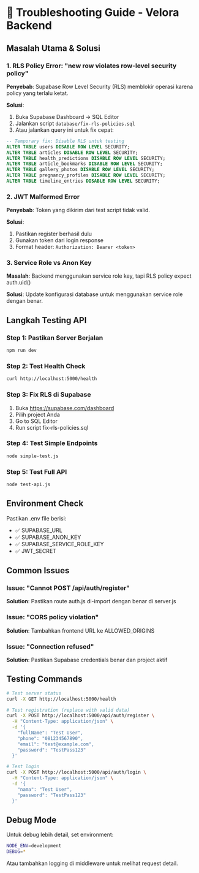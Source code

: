 # 🔧 Troubleshooting Guide - Velora Backend

## Masalah Utama & Solusi

### 1. RLS Policy Error: "new row violates row-level security policy"

**Penyebab**: Supabase Row Level Security (RLS) memblokir operasi karena policy yang terlalu ketat.

**Solusi**:

1. Buka Supabase Dashboard → SQL Editor
2. Jalankan script `database/fix-rls-policies.sql`
3. Atau jalankan query ini untuk fix cepat:

```sql
-- Temporary fix: Disable RLS untuk testing
ALTER TABLE users DISABLE ROW LEVEL SECURITY;
ALTER TABLE articles DISABLE ROW LEVEL SECURITY;
ALTER TABLE health_predictions DISABLE ROW LEVEL SECURITY;
ALTER TABLE article_bookmarks DISABLE ROW LEVEL SECURITY;
ALTER TABLE gallery_photos DISABLE ROW LEVEL SECURITY;
ALTER TABLE pregnancy_profiles DISABLE ROW LEVEL SECURITY;
ALTER TABLE timeline_entries DISABLE ROW LEVEL SECURITY;
```

### 2. JWT Malformed Error

**Penyebab**: Token yang dikirim dari test script tidak valid.

**Solusi**:

1. Pastikan register berhasil dulu
2. Gunakan token dari login response
3. Format header: `Authorization: Bearer <token>`

### 3. Service Role vs Anon Key

**Masalah**: Backend menggunakan service role key, tapi RLS policy expect auth.uid()

**Solusi**: Update konfigurasi database untuk menggunakan service role dengan benar.

## Langkah Testing API

### Step 1: Pastikan Server Berjalan

```bash
npm run dev
```

### Step 2: Test Health Check

```bash
curl http://localhost:5000/health
```

### Step 3: Fix RLS di Supabase

1. Buka https://supabase.com/dashboard
2. Pilih project Anda
3. Go to SQL Editor
4. Run script fix-rls-policies.sql

### Step 4: Test Simple Endpoints

```bash
node simple-test.js
```

### Step 5: Test Full API

```bash
node test-api.js
```

## Environment Check

Pastikan .env file berisi:

- ✅ SUPABASE_URL
- ✅ SUPABASE_ANON_KEY
- ✅ SUPABASE_SERVICE_ROLE_KEY
- ✅ JWT_SECRET

## Common Issues

### Issue: "Cannot POST /api/auth/register"

**Solution**: Pastikan route auth.js di-import dengan benar di server.js

### Issue: "CORS policy violation"

**Solution**: Tambahkan frontend URL ke ALLOWED_ORIGINS

### Issue: "Connection refused"

**Solution**: Pastikan Supabase credentials benar dan project aktif

## Testing Commands

```bash
# Test server status
curl -X GET http://localhost:5000/health

# Test registration (replace with valid data)
curl -X POST http://localhost:5000/api/auth/register \
  -H "Content-Type: application/json" \
  -d '{
    "fullName": "Test User",
    "phone": "081234567890",
    "email": "test@example.com",
    "password": "TestPass123"
  }'

# Test login
curl -X POST http://localhost:5000/api/auth/login \
  -H "Content-Type: application/json" \
  -d '{
    "nama": "Test User",
    "password": "TestPass123"
  }'
```

## Debug Mode

Untuk debug lebih detail, set environment:

```bash
NODE_ENV=development
DEBUG=*
```

Atau tambahkan logging di middleware untuk melihat request detail.
